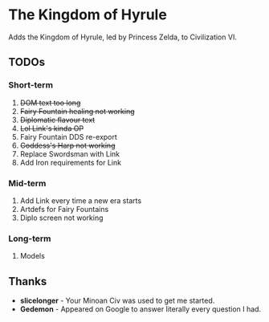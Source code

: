 # The Kingdom of Hyrule

Adds the Kingdom of Hyrule, led by Princess Zelda, to Civilization VI.

## TODOs

### Short-term

1. ~~DOM text too long~~
2. ~~Fairy Fountain healing not working~~
3. ~~Diplomatic flavour text~~
4. ~~Lol Link's kinda OP~~
5. Fairy Fountain DDS re-export
6. ~~Goddess's Harp not working~~
7. Replace Swordsman with Link
8. Add Iron requirements for Link

### Mid-term

1. Add Link every time a new era starts
2. Artdefs for Fairy Fountains
3. Diplo screen not working
 
### Long-term

1. Models

## Thanks

- **slicelonger** - Your Minoan Civ was used to get me started.
- **Gedemon** - Appeared on Google to answer literally every question I had.